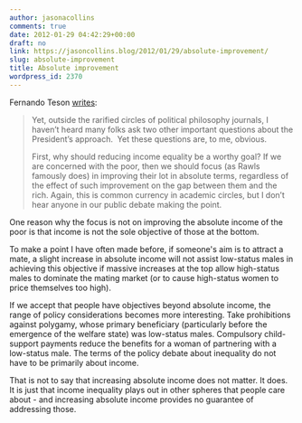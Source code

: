 ```yaml
---
author: jasonacollins
comments: true
date: 2012-01-29 04:42:29+00:00
draft: no
link: https://jasoncollins.blog/2012/01/29/absolute-improvement/
slug: absolute-improvement
title: Absolute improvement
wordpress_id: 2370
---
```


Fernando Teson [writes](http://bleedingheartlibertarians.com/2012/01/on-inequality/):


<blockquote>Yet, outside the rarified circles of political philosophy journals, I haven’t heard many folks ask two other important questions about the President’s approach.  Yet these questions are, to me, obvious.

First, why should reducing income equality be a worthy goal? If we are concerned with the poor, then we should focus (as Rawls famously does) in improving their lot in absolute terms, regardless of the effect of such improvement on the gap between them and the rich. Again, this is common currency in academic circles, but I don’t hear anyone in our public debate making the point.</blockquote>


One reason why the focus is not on improving the absolute income of the poor is that income is not the sole objective of those at the bottom.

To make a point I have often made before, if someone's aim is to attract a mate, a slight increase in absolute income will not assist low-status males in achieving this objective if massive increases at the top allow high-status males to dominate the mating market (or to cause high-status women to price themselves too high).

If we accept that people have objectives beyond absolute income, the range of policy considerations becomes more interesting. Take prohibitions against polygamy, whose primary beneficiary (particularly before the emergence of the welfare state) was low-status males. Compulsory child-support payments reduce the benefits for a woman of partnering with a low-status male. The terms of the policy debate about inequality do not have to be primarily about income.

That is not to say that increasing absolute income does not matter. It does. It is just that income inequality plays out in other spheres that people care about - and increasing absolute income provides no guarantee of addressing those.
